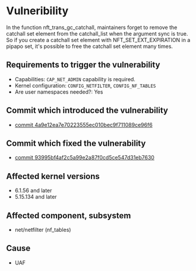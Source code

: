 # Vulneribility
 In the function nft_trans_gc_catchall, maintainers forget to remove the catchall set element from the catchall_list when the argument sync is true. So if you create a catchall set element with NFT_SET_EXT_EXPIRATION in a pipapo set, it's possible to free the catchall set element many times.


## Requirements to trigger the vulnerability
 - Capabilities:  `CAP_NET_ADMIN` capability is required.
 - Kernel configuration: `CONFIG_NETFILTER`, `CONFIG_NF_TABLES`
 - Are user namespaces needed?: Yes
  
## Commit which introduced the vulnerability
 - [commit 4a9e12ea7e70223555ec010bec9f711089ce96f6](https://git.kernel.org/pub/scm/linux/kernel/git/stable/linux.git/commit/net/netfilter?id=4a9e12ea7e70223555ec010bec9f711089ce96f6)

## Commit which fixed the vulnerability
- [commit 93995bf4af2c5a99e2a87f0cd5ce547d31eb7630](https://git.kernel.org/pub/scm/linux/kernel/git/torvalds/linux.git/commit/?id=93995bf4af2c5a99e2a87f0cd5ce547d31eb7630)

## Affected kernel versions
- 6.1.56 and later
- 5.15.134 and later

## Affected component, subsystem
- net/netfilter (nf_tables)

## Cause
- UAF

